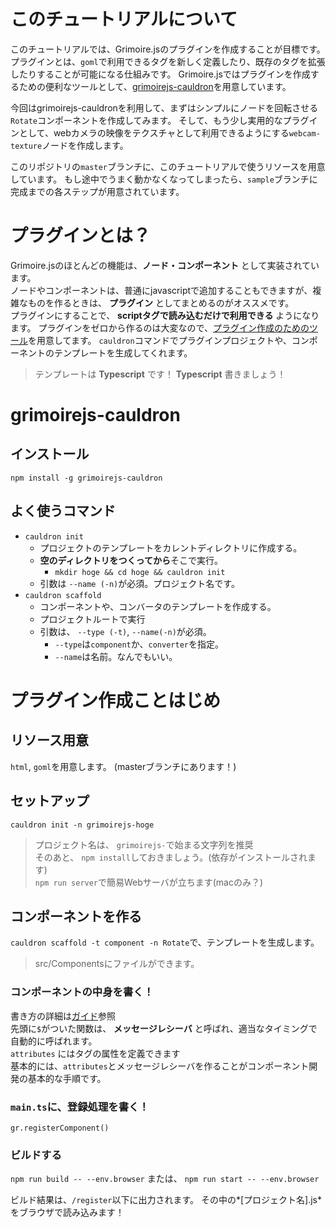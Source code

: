 
# このチュートリアルについて
このチュートリアルでは、Grimoire.jsのプラグインを作成することが目標です。
プラグインとは、`goml`で利用できるタグを新しく定義したり、既存のタグを拡張したりすることが可能になる仕組みです。
Grimoire.jsではプラグインを作成するための便利なツールとして、[grimoirejs-cauldron](https://github.com/GrimoireGL/grimoirejs-cauldron)を用意しています。

今回はgrimoirejs-cauldronを利用して、まずはシンプルにノードを回転させる`Rotate`コンポーネントを作成してみます。
そして、もう少し実用的なプラグインとして、webカメラの映像をテクスチャとして利用できるようにする`webcam-texture`ノードを作成します。

このリポジトリの`master`ブランチに、このチュートリアルで使うリソースを用意しています。
もし途中でうまく動かなくなってしまったら、`sample`ブランチに完成までの各ステップが用意されています。

# プラグインとは？
Grimoire.jsのほとんどの機能は、**ノード・コンポーネント** として実装されています。  
ノードやコンポーネントは、普通にjavascriptで追加することもできますが、複雑なものを作るときは、 **プラグイン** としてまとめるのがオススメです。  
プラグインにすることで、 **scriptタグで読み込むだけで利用できる** ようになります。
プラグインをゼロから作るのは大変なので、[プラグイン作成のためのツール](https://github.com/GrimoireGL/grimoirejs-cauldron)を用意してます。
`cauldron`コマンドでプラグインプロジェクトや、コンポーネントのテンプレートを生成してくれます。  

> テンプレートは **Typescript** です！ **Typescript** 書きましょう！

# grimoirejs-cauldron
## インストール
`npm install -g grimoirejs-cauldron`
## よく使うコマンド

- `cauldron init`
  - プロジェクトのテンプレートをカレントディレクトリに作成する。
  - **空のディレクトリをつくってから**そこで実行。
    - `mkdir hoge && cd hoge && cauldron init`
  - 引数は `--name (-n)`が必須。プロジェクト名です。
- `cauldron scaffold`
  - コンポーネントや、コンバータのテンプレートを作成する。
  - プロジェクトルートで実行
  - 引数は、 `--type (-t)`, `--name(-n)`が必須。
    - `--type`は`component`か、`converter`を指定。
    - `--name`は名前。なんでもいい。

# プラグイン作成ことはじめ
## リソース用意
`html`, `goml`を用意します。
(masterブランチにあります！)

## セットアップ
`cauldron init -n grimoirejs-hoge`

>プロジェクト名は、 `grimoirejs-`で始まる文字列を推奨  
>そのあと、 `npm install`しておきましょう。(依存がインストールされます)  
>`npm run server`で簡易Webサーバが立ちます(macのみ？)

## コンポーネントを作る
`cauldron scaffold -t component -n Rotate`で、テンプレートを生成します。
>src/Componentsにファイルができます。


### コンポーネントの中身を書く！
書き方の詳細は[ガイド](https://grimoire.gl/guide/1_essentials/05_componentsystem.html#Message-function)参照  
先頭に`$`がついた関数は、 **メッセージレシーバ** と呼ばれ、適当なタイミングで自動的に呼ばれます。  
`attributes` にはタグの属性を定義できます  
基本的には、`attributes`とメッセージレシーバを作ることがコンポーネント開発の基本的な手順です。

### `main.ts`に、登録処理を書く！
`gr.registerComponent()`

### ビルドする
`npm run build -- --env.browser`
または、
`npm run start -- --env.browser`

ビルド結果は、`/register`以下に出力されます。
その中の*[プロジェクト名].js* をブラウザで読み込みます！

